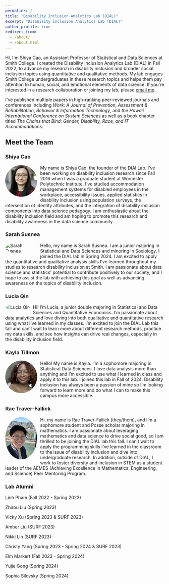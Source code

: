```yaml
---
permalink: /
title: "Disability Inclusion Analytics Lab (DIAL)"
excerpt: "Disability Inclusion Analytics Lab (DIAL)"
author_profile: true
redirect_from: 
  - /about/
  - /about.html
---
```


Hi, I'm Shiya Cao, an Assistant Professor of Statistical and Data Sciences at Smith College. I created the Disability Inclusion Analytics Lab (DIAL) in Fall 2022, to advance my research in disability inclusion and broader social inclusion topics using quantitative and qualitative methods. My lab engages Smith College undergraduates in these research topics and helps them pay attention to human, social, and emotional elements of data science. If you're interested in a research collaboration or joining my lab, please [email me](mailto:scao53@smith.edu).

I've published multiple papers in high-ranking peer-reviewed journals and conferences including *Work: A Journal of Prevention, Assessment & Rehabilitation*, *Behavior & Information Technology*, and *the Hawaii International Conference on System Sciences* as well as a book chapter titled *The Chains that Bind: Gender, Disability, Race, and IT Accommodations*.

## Meet the Team

### Shiya Cao

<div style="max-width: 20%; float: left; margin-right: 10px; margin-bottom:10px;">

<img src="../images/Shiya_Cao_51_small_square.jpg" alt="Shiya Cao" style="border-radius: 50%;">

</div>

My name is Shiya Cao, the founder of the DIAl Lab. I've been working on disability inclusion research since Fall 2016 when I was a graduate student at Worcester Polytechnic Institute. I've studied accommodation management systems for disabled employees in the workplace, accessibility issues, applied statistics in disability inclusion using population surveys, the intersection of identity attributes, and the integration of disability inclusion components into data science pedagogy. I am enthusiastic about the disability inclusion field and am hoping to promote this research and disability awareness in the data science community.

### Sarah Susnea

<div style="max-width: 20%; float: left; margin-right: 10px; margin-bottom:10px;">

<img src="../images/SarahSusnea.jpg" alt="Sarah Susnea" style="border-radius: 50%;">

</div>

Hello, my name is Sarah Susnea. I am a junior majoring in Statistical and Data Sciences and minoring in Sociology. I joined the DIAL lab in Spring 2024. I am excited to apply the quantitative and qualitative analysis skills I’ve learned throughout my studies to research disability inclusion at Smith. I am passionate about data science and statistics’ potential to contribute positively to our society, and I hope to assist the lab with achieving this goal as well as advancing awareness on the topics of disability inclusion.

### Lucia Qin

<div style="max-width: 20%; float: left; margin-right: 10px; margin-bottom:10px;">

<img src="../images/LuciaQin.JPG" alt="Lucia Qin" style="border-radius: 50%;">

</div>

Hi! I’m Lucia, a junior double majoring in Statistical and Data Sciences and Quantitative Economics. I’m passionate about data analytics and love diving into both qualitative and quantitative research using what I’ve learned in my classes. I’m excited to join the DIAL Lab this fall and can’t wait to learn more about different research methods, practice my data skills, and see how insights can drive real changes, especially in the disability inclusion field. 

### Kayla Tillmon

<div style="max-width: 20%; float: left; margin-right: 10px; margin-bottom:10px;">

<img src="../images/kayla.jpg" alt="Kayla Tillmon" style="border-radius: 50%;">

</div>

Hello! My name is Kayla. I’m a sophomore majoring in Statistical Data Sciences. I love data analysis more than anything and I’m excited to use what I learned in class and apply it to this lab. I joined this lab in Fall of 2024. Disability inclusion has always been a passion of mine so I’m looking forward to learn more and do what I can to make this campus more accessible.

### Rae Traver-Fallick

<div style="max-width: 20%; float: left; margin-right: 10px; margin-bottom:10px;">

<img src="../images/rae.jpg" alt="Rae Traver-Fallick" style="border-radius: 50%;">

</div>

Hi, my name is Rae Traver-Fallick (they/them), and I’m a sophomore student and Posse scholar majoring in mathematics. I am passionate about leveraging mathematics and data science to drive social good, so I am thrilled to be joining the DIAL lab this fall. I can’t wait to apply the programming skills I’ve learned in the classroom to the issue of disability inclusion and dive into undergraduate research. In addition, outside of DIAL, I work to foster diversity and inclusion in STEM as a student leader of the AEMES (Achieving Excellence in Mathematics, Engineering, and Science) Peer Mentoring Program.

### Lab Alumni

Linh Pham (Fall 2022 - Spring 2023)

Zhirou Liu (Spring 2023)

Vicky Xu (Spring 2023 & SURF 2023)

Amber Liu (SURF 2023)

Nikki Lin (SURF 2023)

Christy Yang (Spring 2023 - Spring 2024 & SURF 2023)

Elm Markert (Fall 2023 - Spring 2024)

Yujie Gong (Spring 2024)

Sophia Silovsky (Spring 2024)
